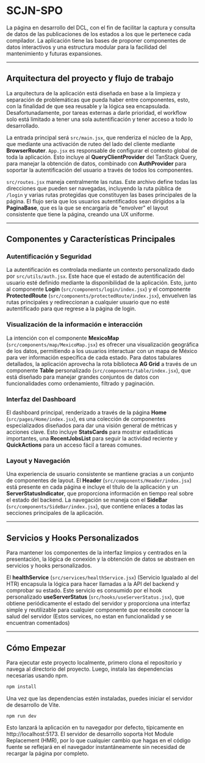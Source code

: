 # SCJN-SPO

La página en desarrollo del DCL, con el fin de facilitar la captura y consulta de datos de las publicaciones de los estados a los que le pertenece cada compilador. La aplicación tiene las bases de proponer componentes de datos interactivos y una estructura modular para la facilidad del mantenimiento y futuras expansiones.

---

## Arquitectura del proyecto y flujo de trabajo

La arquitectura de la aplicación está diseñada en base a la limpieza y separación de problemáticas que pueda haber entre componentes, esto, con la finalidad de que sea reusable y la lógica sea encapsulada. Desafortunadamente, por tareas externas a darle prioridad, el workflow solo está limitado a tener una sola autentificación y tener acceso a todo lo desarrollado.

La entrada principal será `src/main.jsx`, que renderiza el núcleo de la App, que mediante una activación de ruteo del lado del cliente mediante **BrowserRouter**. `App.jsx` es responsable de configurar el contexto global de toda la aplicación. Esto incluye al **QueryClientProvider** del TanStack Query, para manejar la obtención de datos, combinado con **AuthProvider** para soportar la autentificación del usuario a través de todos los componentes.

`src/routes.jsx` maneja centralmente las rutas. Este archivo define todas las direcciones que pueden ser navegadas, incluyendo la ruta pública de `/login` y varias rutas protegidas que constituyen las bases principales de la página. El flujo sería que los usuarios autentificados sean dirigidos a la **PaginaBase**, que es la que se encargaría de "envolver" el layout consistente que tiene la página, creando una UX uniforme.

---

## Componentes y Características Principales

### Autentificación y Seguridad
La autentificación es controlada mediante un contexto personalizado dado por `src/utils/auth.jsx`. Este hace que el estado de autentificación del usuario esté definido mediante la disponibilidad de la aplicación. Esto, junto al componente **Login** (`src/components/login/index.jsx`) y el componente **ProtectedRoute** (`src/components/protectedRoute/index.jsx`), envuelven las rutas principales y redireccionan a cualquier usuario que no esté autentificado para que regrese a la página de login.

### Visualización de la información e interacción
La intención con el componente **MexicoMap** (`src/components/map/MexicoMap.jsx`) es ofrecer una visualización geográfica de los datos, permitiendo a los usuarios interactuar con un mapa de México para ver información específica de cada estado. Para datos tabulares detallados, la aplicación aprovecha la rota biblioteca **AG Grid** a través de un componente **Table** personalizado (`src/components/table/index.jsx`), que está diseñado para manejar grandes conjuntos de datos con funcionalidades como ordenamiento, filtrado y paginación.

### Interfaz del Dashboard
El dashboard principal, renderizado a través de la página **Home** (`src/pages/Home/index.jsx`), es una colección de componentes especializados diseñados para dar una visión general de métricas y acciones clave. Esto incluye **StatsCards** para mostrar estadísticas importantes, una **RecentJobsList** para seguir la actividad reciente y **QuickActions** para un acceso fácil a tareas comunes.

### Layout y Navegación
Una experiencia de usuario consistente se mantiene gracias a un conjunto de componentes de layout. El **Header** (`src/components/Header/index.jsx`) está presente en cada página e incluye el título de la aplicación y un **ServerStatusIndicator**, que proporciona información en tiempo real sobre el estado del backend. La navegación se maneja con el **SideBar** (`src/components/SideBar/index.jsx`), que contiene enlaces a todas las secciones principales de la aplicación.

---

## Servicios y Hooks Personalizados

Para mantener los componentes de la interfaz limpios y centrados en la presentación, la lógica de conexión y la obtención de datos se abstraen en servicios y hooks personalizados.

El **healthService** (`src/services/healthService.jsx`) (Servicio Igualado al del HTR) encapsula la lógica para hacer llamadas a la API del backend y comprobar su estado. Este servicio es consumido por el hook personalizado **useServerStatus** (`src/hooks/useServerStatus.jsx`), que obtiene periódicamente el estado del servidor y proporciona una interfaz simple y reutilizable para cualquier componente que necesite conocer la salud del servidor (Estos services, no estan en funcionalidad y se encuentran comentados)

---

## Cómo Empezar

Para ejecutar este proyecto localmente, primero clona el repositorio y navega al directorio del proyecto. Luego, instala las dependencias necesarias usando npm.

```bash
npm install
````
Una vez que las dependencias estén instaladas, puedes iniciar el servidor de desarrollo de Vite.
````
npm run dev
````
Esto lanzará la aplicación en tu navegador por defecto, típicamente en http://localhost:5173. El servidor de desarrollo soporta Hot Module Replacement (HMR), por lo que cualquier cambio que hagas en el código fuente se reflejará en el navegador instantáneamente sin necesidad de recargar la página por completo.




